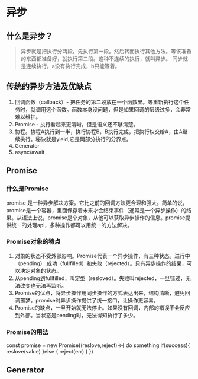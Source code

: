 # 异步

## 什么是异步？

> 异步就是把执行分两段，先执行第一段。然后转而执行其他方法。等该准备的东西都准备好，就执行第二段。这种不连续的执行，就叫异步。
> 同步就是连续执行。a没有执行完成，b只能等着。

## 传统的异步方法及优缺点

1. 回调函数（callback）- 把任务的第二段放在一个函数里。等重新执行这个任务时，就调用这个函数。函数本身没问题，但是如果回调的层级过多，会非常难以维护。
2. Promise - 执行看起来更清晰，但是语义还不够清楚。
3. 协程。协程A执行到一半，执行协程B，B执行完成，把执行权交给A，由A继续执行。秘诀就是yield,它是两部分执行的分界点。
4. Generator
5. async/await

## Promise

### 什么是Promise
promise 是一种异步解决方案。它比之前的回调方法更合理和强大。简单的说，promise是一个容器，里面保存着未来才会结束事件（通常是一个异步操作）的结果。从语法上说，promise是个对象，从他可以获取异步操作的信息。promise提供统一的处理api，多种操作都可以用统一的方法解决。

### Promise对象的特点

1. 对象的状态不受外部影响。Promise代表一个异步操作，有三种状态。进行中（pending）,成功（fullfilled）和失败（rejected）。只有异步操作的结果，可以决定对象的状态。
2. 从pending到fullfilled，叫定型（resloved）。失败叫rejected，一旦错过，无法改变也无法再监听。
3. Promise的优点，将异步操作用同步操作的方式表达出来，结构清晰，避免回调噩梦。promise对异步操作提供了统一接口，让操作更容易。
4. Promise的缺点，一旦开始就无法停止。如果没有回调，内部的错误不会反应到外部。当状态是pending时，无法得知执行了多少。

### Promise的用法

const promise = new Promise((reslove,reject)=>{
    do something
    if(success){
        reslove(value)
    }else {
        reject(err)
    }
})

## Generator
